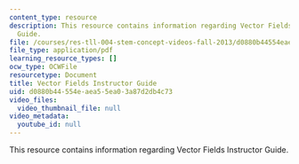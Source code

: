 ```yaml
---
content_type: resource
description: This resource contains information regarding Vector Fields Instructor
  Guide.
file: /courses/res-tll-004-stem-concept-videos-fall-2013/d0880b44554eaea55ea03a87d2db4c73_MITRES_TLL-004F13_VecF_IG.pdf
file_type: application/pdf
learning_resource_types: []
ocw_type: OCWFile
resourcetype: Document
title: Vector Fields Instructor Guide
uid: d0880b44-554e-aea5-5ea0-3a87d2db4c73
video_files:
  video_thumbnail_file: null
video_metadata:
  youtube_id: null
---
```

This resource contains information regarding Vector Fields Instructor Guide.

